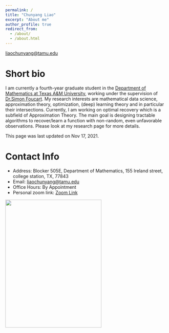 ```yaml
---
permalink: /
title: "Chunyang Liao"
excerpt: "About me"
author_profile: true
redirect_from: 
  - /about/
  - /about.html
---
```


liaochunyang@tamu.edu

Short bio
=====

I am currently a fourth-year graduate student in the <a href="https://www.math.tamu.edu" target="_blank">Department of Mathematics at Texas A&M University</a>, working under the supervision of <a href="https://www.math.tamu.edu/~foucart/" target="_blank">Dr.Simon Foucart</a>. My research interests are mathematical data science, approximation theory, optimization, (deep) learning theory and in particular their intersections. Currently, I am working on optimal recovery which is a subfield of Approximation Theory. The main goal is designing tractable algorithms to recover/learn a function with non-random, even unfavorable observations. Please look at my research page for more details. 

This page was last updated on Nov 17, 2021.

Contact Info
=====
* Address: Blocker 505E, Department of Mathematics, 155 Ireland street,  college station, TX, 77843
* Email: liaochunyang@tamu.edu
* Office Hours:  By Appointment
* Personal zoom link: [Zoom Link](https://tamu.zoom.us/j/5522902045?pwd=Mi8vdEE0WGt0SGRLZ1dZZC9kU3dnQT09)

<a href="https://clustrmaps.com/site/1bl7w"  title="Visit tracker"><img src="//www.clustrmaps.com/map_v2.png?d=LF-_ZjqyLdfXkTmKU8n0n42IzSBzQ9NI3NDoxftxntM&cl=ffffff" width="300" height="400" /></a>
